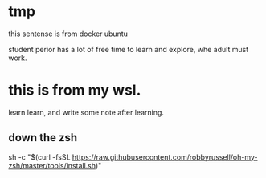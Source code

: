 # tmp
this sentense is from docker ubuntu

student perior has a lot of free time to learn and explore, whe adult must work.

# this is from my wsl.

learn learn, and write some note after learning.

## down the zsh 
sh -c "$(curl -fsSL https://raw.githubusercontent.com/robbyrussell/oh-my-zsh/master/tools/install.sh)"
